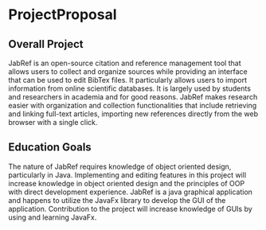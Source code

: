 # ProjectProposal

## Overall Project

JabRef is an open-source citation and reference management tool that allows users to collect and organize sources while providing an interface that can be used to edit BibTex files. It particularly allows users to import information from online scientific databases. It is largely used by students and researchers in academia and for good reasons. JabRef makes research easier with organization and collection functionalities that include retrieving and linking full-text articles, importing new references directly from the web browser with a single click.

## Education Goals

The nature of JabRef requires knowledge of object oriented design, particularly in Java. Implementing and editing features in this project will increase knowledge in object oriented design and the principles of OOP with direct development experience. JabRef is a java graphical application and happens to utilize the JavaFx library to develop the GUI of the application. Contribution to the project will increase knowledge of GUIs by using and learning JavaFx.
